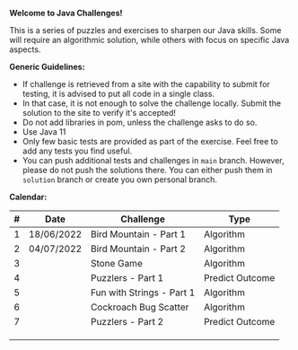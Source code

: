 **Welcome to Java Challenges!**

This is a series of puzzles and exercises to sharpen our Java skills. Some will require an algorithmic solution, while
others with focus on specific Java aspects.

**Generic Guidelines:**

- If challenge is retrieved from a site with the capability to submit for testing, it is advised to put all code in a
  single class.
- In that case, it is not enough to solve the challenge locally. Submit the solution to the site to verify it's
  accepted!
- Do not add libraries in pom, unless the challenge asks to do so.
- Use Java 11
- Only few basic tests are provided as part of the exercise. Feel free to add any tests you find useful.
- You can push additional tests and challenges in `main` branch. However, please do not push the solutions there. You
  can either push them in `solution` branch or create you own personal branch.

**Calendar:**

| #   | Date       | Challenge                 | Type            |
|-----|------------|---------------------------|-----------------|
| 1   | 18/06/2022 | Bird Mountain - Part 1    | Algorithm       |
| 2   | 04/07/2022 | Bird Mountain - Part 2    | Algorithm       |
| 3   |            | Stone Game                | Algorithm       |
| 4   |            | Puzzlers - Part 1         | Predict Outcome |
| 5   |            | Fun with Strings - Part 1 | Algorithm       |
| 6   |            | Cockroach Bug Scatter     | Algorithm       |
| 7   |            | Puzzlers - Part 2         | Predict Outcome |
|     |            |                           |                 |
|     |            |                           |                 |
|     |            |                           |                 |


